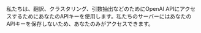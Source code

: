 私たちは、翻訳、クラスタリング、引数抽出などのためにOpenAI APIにアクセスするためにあなたのAPIキーを使用します。私たちのサーバーにはあなたのAPIキーを保存しないため、あなたのみがアクセスできます。